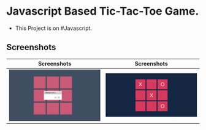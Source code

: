 # Javascript Based Tic-Tac-Toe Game.
* This Project is on #Javascript.

## Screenshots
| Screenshots  | Screenshots |
| ------------- | ------------- |
| <img src="/1.PNG"> | <img src="/2.PNG"> |


